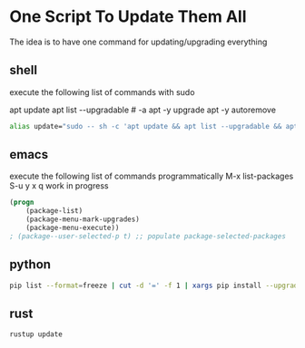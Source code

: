 # One Script To Update Them All

The idea is to have one command for updating/upgrading everything

## shell

execute the following list of commands with sudo

apt update
apt list --upgradable # -a
apt -y upgrade
apt -y autoremove

```bash
alias update="sudo -- sh -c 'apt update && apt list --upgradable && apt -y upgrade && apt -y autoremove'"
```

## emacs

execute the following list of commands programmatically
M-x list-packages S-u y x q
work in progress

```lisp
(progn
	(package-list)
	(package-menu-mark-upgrades)
	(package-menu-execute))
; (package--user-selected-p t) ;; populate package-selected-packages
```

## python

```bash
pip list --format=freeze | cut -d '=' -f 1 | xargs pip install --upgrade
```

## rust

```bash
rustup update
```